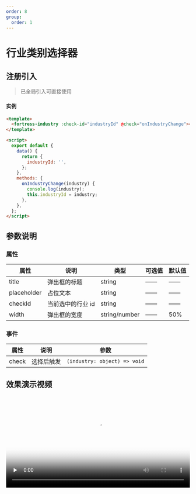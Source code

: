 ```yaml
---
order: 8
group:
  order: 1
---
```


# 行业类别选择器

## 注册引入

> 已全局引入可直接使用

#### 实例

```html
<template>
  <fortress-industry :check-id="industryId" @check="onIndustryChange"></fortress-industry>
</template>

<script>
  export default {
    data() {
      return {
        industryId: '',
      };
    },
    methods: {
      onIndustryChange(industry) {
        console.log(industry);
        this.industryId = industry;
      },
    },
  };
</script>
```

## 参数说明

### 属性

| 属性        | 说明              | 类型          | 可选值 | 默认值 |
| ----------- | ----------------- | ------------- | ------ | ------ |
| title       | 弹出框的标题      | string        | ——     | ——     |
| placeholder | 占位文本          | string        | ——     | ——     |
| checkId     | 当前选中的行业 id | string        | ——     | ——     |
| width       | 弹出框的宽度      | string/number | ——     | 50%    |

### 事件

| 属性  | 说明       | 参数                         |
| ----- | ---------- | ---------------------------- |
| check | 选择后触发 | `(industry: object) => void` |

## 效果演示视频

<video id="video" style="width:100%; max-width:700px;" controls="" preload="none" poster="https://oss.icuapi.com/docs/openapi/video/%E8%A1%8C%E4%B8%9A%E9%80%89%E6%8B%A9%E5%99%A8%E4%B8%AD.png">
  <source id="mp4" src="https://oss.icuapi.com/docs/openapi/video/%E8%A1%8C%E4%B8%9A%E9%80%89%E6%8B%A9%E5%99%A8.mp4" type="video/mp4">
</videos>
